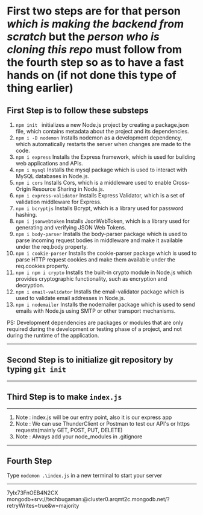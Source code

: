 # First two steps are for that person ***which is making the backend from scratch*** but the ***person who is cloning this repo*** must follow from the fourth step so as to have a fast hands on (if not done this type of thing earlier)


## First Step is to follow these substeps

1. `npm init `  initializes a new Node.js project by creating a package.json file, which contains metadata about the project and its dependencies.
2. `npm i -D nodemon` Installs nodemon as a development dependency, which automatically restarts the server when changes are made to the code.
3. `npm i express` Installs the Express framework, which is used for building web applications and APIs.
4. `npm i mysql` Installs the mysql package which is used to interact with MySQL databases in Node.js.
5. `npm i cors` Installs Cors, which is a middleware used to enable Cross-Origin Resource Sharing in Node.js.
6. `npm i express-validator` Installs Express Validator, which is a set of validation middleware for Express.
7. `npm i bcryptjs` Installs Bcrypt, which is a library used for password hashing.
8. `npm i jsonwebtoken` Installs JsonWebToken, which is a library used for generating and verifying JSON Web Tokens.
9. `npm i body-parser` Installs the body-parser package which is used to parse incoming request bodies in middleware and make it available under the req.body property.
10. `npm i cookie-parser` Installs the cookie-parser package which is used to parse HTTP request cookies and make them available under the req.cookies property.
11. `npm i npm i crypto` Installs the built-in crypto module in Node.js which provides cryptographic functionality, such as encryption and decryption.
12. `npm i email-validator` Installs the email-validator package which is used to validate email addresses in Node.js.
13. `npm i nodemailer` Installs the nodemailer package which is used to send emails with Node.js using SMTP or other transport mechanisms.

PS: Development dependencies are packages or modules that are only required during the development or testing phase of a project, and not during the runtime of the application. 

---

## Second Step is to initialize git repository by typing `git init`

---

## Third Step is to make `index.js`

---
 1. Note : index.js will be our entry point, also it is our express app
 2. Note : We can use ThunderClient or Postman to test our API's or https requests(mainly GET, POST, PUT, DELETE)
 3. Note : Always add your node_modules in .gitignore
 
 
---

## Fourth Step

Type `nodemon .\index.js` in a new terminal to start your server

---

7yIx73FnOEB4N2CX
mongodb+srv://techbugaman:<password>@cluster0.arqmt2c.mongodb.net/?retryWrites=true&w=majority
